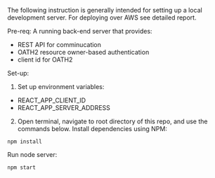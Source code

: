 The following instruction is generally intended for setting up a local development server. For deploying over AWS see detailed report.

Pre-req: A running back-end server that provides: 
  - REST API for comminucation
  - OATH2 resource owner-based authentication
  - client id for OATH2

Set-up:
1. Set up environment variables:
  - REACT_APP_CLIENT_ID
  - REACT_APP_SERVER_ADDRESS

2. Open terminal, navigate to root directory of this repo, and use the commands below.
Install dependencies using NPM:
```
npm install
```
Run node server:
```
npm start
```
